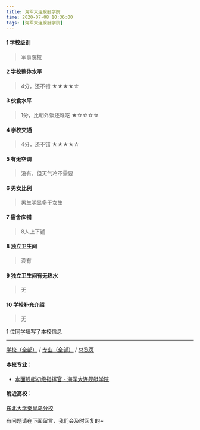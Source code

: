 ```yaml
---
title: 海军大连舰艇学院
time: 2020-07-08 10:36:00
tags: [海军大连舰艇学院]
---
```

#### 1 学校级别
> 军事院校


#### 2 学校整体水平
> 4分，还不错
★★★★☆


#### 3 伙食水平
>  1分，比朝外饭还难吃
★☆☆☆☆


#### 4 学校交通
> 4分，还不错
★★★★☆


#### 5 有无空调
> 没有，但天气冷不需要


#### 6 男女比例
> 男生明显多于女生


#### 7 宿舍床铺
> 8人上下铺
 

#### 8 独立卫生间
> 没有


#### 9 独立卫生间有无热水
> 无


#### 10 学校补充介绍
> 无

1 位同学填写了本校信息
***
[学校（全部）](https://univgo.github.io/2020/07/08/3efa6bcca419) / [专业（全部）](https://univgo.github.io/2020/07/08/2d4c6d3552c2) / [总览页](https://univgo.github.io/2020/07/08/445daeb4fa00)
#### 本校专业：
- [水面舰艇初级指挥官 - 海军大连舰艇学院](https://univgo.github.io/2020/07/08/329aa7fa59be )

#### 附近高校：
[东北大学秦皇岛分校](https://univgo.github.io/2020/07/08/东北大学秦皇岛分校)

有问题请在下面留言，我们会及时回复的~
